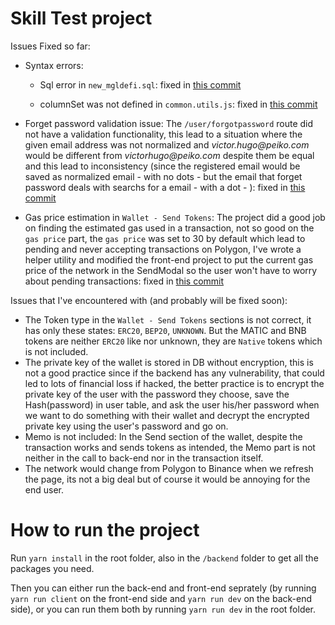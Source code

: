 # Skill Test project

Issues Fixed so far:

- Syntax errors:
    - Sql error in `new_mgldefi.sql`: fixed in [this commit](https://github.com/k3rn3lpanicc/skill-test/commit/c89f4bf908e9d0994e2f78a7063cf58e8a2c744b)

    - columnSet was not defined in `common.utils.js`: fixed in [this commit](https://github.com/k3rn3lpanicc/skill-test/commit/246f0171228f6525e9babd5e3d17fd3f0b69f9ff)

- Forget password validation issue: The `/user/forgotpassword` route did not have a validation functionality, this lead to a situation where the given email address was not normalized and _victor.hugo@peiko.com_ would be different from _victorhugo@peiko.com_ despite them be equal and this lead to inconsistency (since the registered email would be saved as normalized email - with no dots - but the email that forget password deals with searchs for a email - with a dot - ): fixed in [this commit](https://github.com/k3rn3lpanicc/skill-test/commit/9a9f04ee4d382bcace7452239ea676d10a1ebedb)
- Gas price estimation in `Wallet - Send Tokens`: The project did a good job on finding the estimated gas used in a transaction, not so good on the `gas price` part, the `gas price` was set to 30 by default which lead to pending and never accepting transactions on Polygon, I've wrote a helper utility and modified the front-end project to put the current gas price of the network in the SendModal so the user won't have to worry about pending transactions: fixed in [this commit](https://github.com/k3rn3lpanicc/skill-test/commit/701a20512a3f246dfd0e8e39b090470493dda61c)

Issues that I've encountered with (and probably will be fixed soon):

- The Token type in the `Wallet - Send Tokens` sections is not correct, it has only these states: `ERC20`, `BEP20`, `UNKNOWN`. But the MATIC and BNB tokens are neither `ERC20` like nor unknown, they are `Native` tokens which is not included.
- The private key of the wallet is stored in DB without encryption, this is not a good practice since if the backend has any vulnerability, that could led to lots of financial loss if hacked, the better practice is to encrypt the private key of the user with the password they choose, save the Hash(password) in user table, and ask the user his/her password when we want to do something with their wallet and decrypt the encrypted private key using the user's password and go on.
- Memo is not included: In the Send section of the wallet, despite the transaction works and sends tokens as intended, the Memo part is not neither in the call to back-end nor in the transaction itself.
- The network would change from Polygon to Binance when we refresh the page, its not a big deal but of course it would be annoying for the end user.


# How to run the project

Run `yarn install` in the root folder, also in the `/backend` folder to get all the packages you need.

Then you can either run the back-end and front-end seprately (by running `yarn run client` on the front-end side and `yarn run dev` on the back-end side), or you can run them both by running `yarn run dev` in the root folder.
